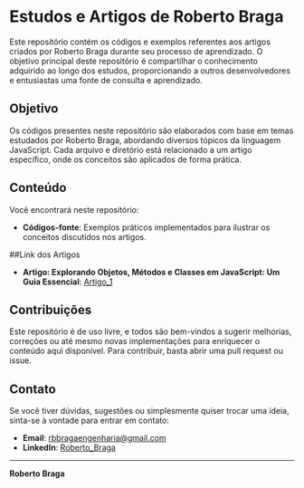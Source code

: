 # Estudos e Artigos de Roberto Braga

Este repositório contém os códigos e exemplos referentes aos artigos criados por Roberto Braga durante seu processo de aprendizado. O objetivo principal deste repositório é compartilhar o conhecimento adquirido ao longo dos estudos, proporcionando a outros desenvolvedores e entusiastas uma fonte de consulta e aprendizado.

## Objetivo

Os códigos presentes neste repositório são elaborados com base em temas estudados por Roberto Braga, abordando diversos tópicos da linguagem JavaScript. Cada arquivo e diretório está relacionado a um artigo específico, onde os conceitos são aplicados de forma prática.

## Conteúdo

Você encontrará neste repositório:

- **Códigos-fonte**: Exemplos práticos implementados para ilustrar os conceitos discutidos nos artigos.

##Link dos Artigos
- **Artigo: Explorando Objetos, Métodos e Classes em JavaScript: Um Guia Essencial**: [Artigo_1](https://www.linkedin.com/feed/update/urn:li:activity:7227318317286334466/)

## Contribuições

Este repositório é de uso livre, e todos são bem-vindos a sugerir melhorias, correções ou até mesmo novas implementações para enriquecer o conteúdo aqui disponível. Para contribuir, basta abrir uma pull request ou issue.

## Contato

Se você tiver dúvidas, sugestões ou simplesmente quiser trocar uma ideia, sinta-se à vontade para entrar em contato:

- **Email**: [rbbragaengenharia@gmail.com](mailto:rbbragaengenharia@gmail.com)
- **LinkedIn**: [Roberto_Braga](https://www.linkedin.com/in/roberto-braga-5b3228252/)

---

**Roberto Braga**

